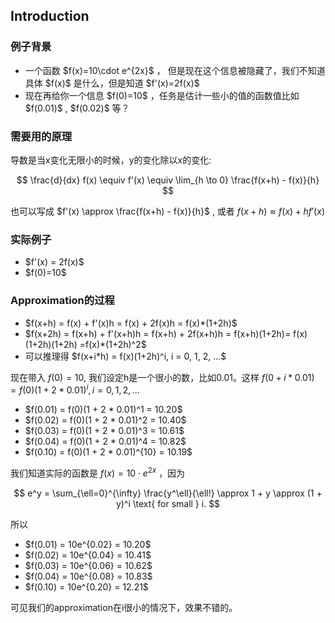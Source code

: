 <h2>Introduction</h2>
<h3> 例子背景 </h3>
<ul>
<li>一个函数 $f(x)=10\cdot e^{2x}$ ， 但是现在这个信息被隐藏了，我们不知道具体 $f(x)$ 是什么，但是知道 $f'(x)=2f(x)$ </li>
<li>现在再给你一个信息 $f(0)=10$ ，任务是估计一些小的值的函数值比如 $f(0.01)$ , $f(0.02)$ 等？</li>
</ul>

<h3>需要用的原理</h3>
导数是当x变化无限小的时候，y的变化除以x的变化: 

$$
\frac{d}{dx} f(x) \equiv f'(x) \equiv \lim_{h \to 0} \frac{f(x+h) - f(x)}{h}
$$ 

也可以写成 $f'(x) \approx \frac{f(x+h) - f(x)}{h}$ , 或者  $f(x+h) \approx f(x) + h f'(x)$ 

<h3>实际例子</h3>
<ul>
  <li>$f'(x) = 2f(x)$</li>
  <li>$f(0)=10$</li>
</ul>
 
<h3>Approximation的过程</h3>
<ul>
  <li>$f(x+h) = f(x) + f'(x)h = f(x) + 2f(x)h = f(x)*(1+2h)$</li>
  <li>$f(x+2h) = f(x+h) + f'(x+h)h = f(x+h) + 2f(x+h)h = f(x+h)(1+2h)= f(x)(1+2h)(1+2h) =f(x)*(1+2h)^2$</li>
  <li>可以推理得 $f(x+i*h) = f(x)(1+2h)^i, i = 0, 1, 2, ...$ </li>
</ul>

现在带入 $f(0)=10$, 我们设定h是一个很小的数，比如0.01。这样 $f(0+i * 0.01) = f(0)(1 + 2*0.01)^i, i = 0, 1, 2, ...$ 

<ul>
  <li>$f(0.01) = f(0)(1 + 2 * 0.01)^1 =  10.20$</li>
  <li>$f(0.02) = f(0)(1 + 2 * 0.01)^2 =  10.40$</li>
  <li>$f(0.03) = f(0)(1 + 2 * 0.01)^3 =  10.61$</li>
  <li>$f(0.04) = f(0)(1 + 2 * 0.01)^4 =  10.82$</li>
  <li>$f(0.10) = f(0)(1 + 2 * 0.01)^{10} =  10.19$</li>
</ul>

我们知道实际的函数是 $f(x)=10\cdot e^{2x}$ ，因为

$$
e^y = \sum_{\ell=0}^{\infty} \frac{y^\ell}{\ell!} \approx 1 + y \approx (1 + y)^i \text{ for small } i.
$$

所以 
<ul>
  <li>$f(0.01) = 10e^{0.02} = 10.20$</li>
  <li>$f(0.02) = 10e^{0.04} = 10.41$</li>
  <li>$f(0.03) = 10e^{0.06} = 10.62$</li>
  <li>$f(0.04) = 10e^{0.08} = 10.83$</li>
  <li>$f(0.10) = 10e^{0.20} = 12.21$</li>
</ul>

可见我们的approximation在i很小的情况下，效果不错的。
